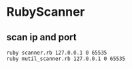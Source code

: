 # RubyScanner
## scan ip and port
    ruby scanner.rb 127.0.0.1 0 65535
    ruby mutil_scanner.rb 127.0.0.1 0 65535
